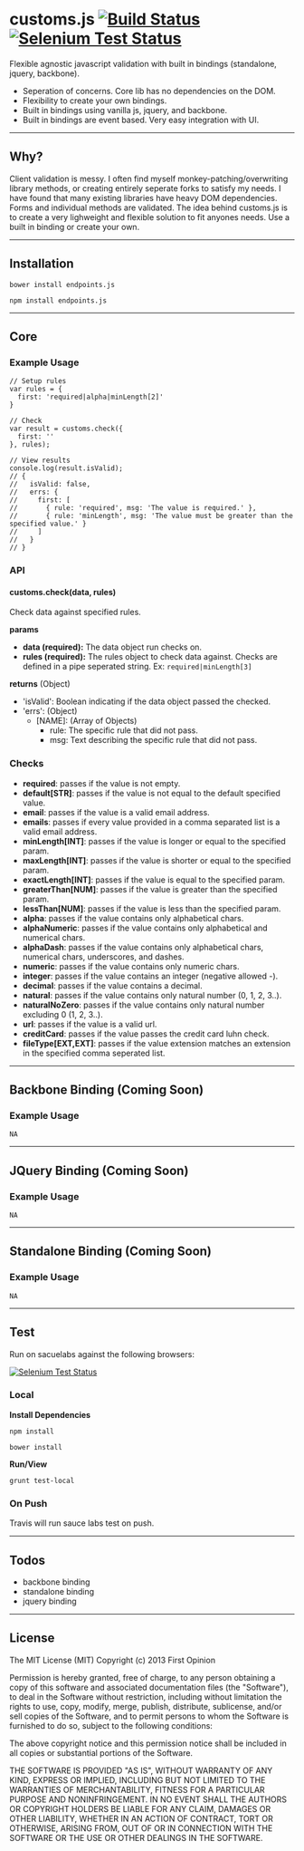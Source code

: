 customs.js [![Build Status](https://travis-ci.org/firstopinion/customs.js.png)](https://travis-ci.org/firstopinion/customs.js) [![Selenium Test Status](https://saucelabs.com/buildstatus/fo-customs)](https://saucelabs.com/u/fo-customs)
==========
Flexible agnostic javascript validation with built in bindings (standalone, jquery, backbone).

* Seperation of concerns. Core lib has no dependencies on the DOM.
* Flexibility to create your own bindings.
* Built in bindings using vanilla js, jquery, and backbone.
* Built in bindings are event based. Very easy integration with UI.

---


Why?
----
Client validation is messy. I often find myself monkey-patching/overwriting library methods, or creating entirely seperate forks to satisfy my needs. I have found that many existing libraries have heavy DOM dependencies. Forms and individual methods are validated. The idea behind customs.js is to create a very lighweight and flexible solution to fit anyones needs. Use a built in binding or create your own. 

---


Installation
------------
```
bower install endpoints.js
```

```
npm install endpoints.js
```

---


Core
----

### Example Usage

```
// Setup rules
var rules = {
  first: 'required|alpha|minLength[2]'
}

// Check
var result = customs.check({
  first: ''
}, rules);

// View results
console.log(result.isValid);
// {
//   isValid: false,
//   errs: {
//     first: [
//       { rule: 'required', msg: 'The value is required.' },
//       { rule: 'minLength', msg: 'The value must be greater than the specified value.' }
//     ]
//   }
// }

```

### API

#### customs.check(data, rules)
Check data against specified rules.

**params**

* **data (required):** The data object run checks on.
* **rules (required):** The rules object to check data against. Checks are defined in a pipe seperated string. Ex: `required|minLength[3]`

**returns** (Object)

* 'isValid': Boolean indicating if the data object passed the checked.
* 'errs': (Object)
    * [NAME]: (Array of Objects)
        * rule: The specific rule that did not pass.
        * msg: Text describing the specific rule that did not pass.

### Checks

* **required**: passes if the value is not empty.
* **default[STR]**: passes if the value is not equal to the default specified value.
* **email**: passes if the value is a valid email address.
* **emails**: passes if every value provided in a comma separated list is a valid email address.
* **minLength[INT]**: passes if the value is longer or equal to the specified param.
* **maxLength[INT]**: passes if the value is shorter or equal to the specified param.
* **exactLength[INT]**: passes if the value is equal to the specified param.
* **greaterThan[NUM]**: passes if the value is greater than the specified param.
* **lessThan[NUM]**: passes if the value is less than the specified param.
* **alpha**: passes if the value contains only alphabetical chars.
* **alphaNumeric**: passes if the value contains only alphabetical and numerical chars.
* **alphaDash**: passes if the value contains only alphabetical chars, numerical chars, underscores, and dashes.
* **numeric**: passes if the value contains only numeric chars.
* **integer**: passes if the value contains an integer (negative allowed -).
* **decimal**: passes if the value contains a decimal.
* **natural**: passes if the value contains only natural number (0, 1, 2, 3..).
* **naturalNoZero**: passes if the value contains only natural number excluding 0 (1, 2, 3..).
* **url**: passes if the value is a valid url.
* **creditCard**: passes if the value passes the credit card luhn check.
* **fileType[EXT,EXT]**: passes if the value extension matches an extension in the specified comma seperated list.

---


Backbone Binding (Coming Soon)
------------------------------

### Example Usage

```
NA
```

---


JQuery Binding (Coming Soon)
----------------------------

### Example Usage

```
NA
```

---


Standalone Binding (Coming Soon)
------------------------------

### Example Usage

```
NA
```

---


Test
----
Run on sacuelabs against the following browsers:

[![Selenium Test Status](https://saucelabs.com/browser-matrix/fo-customs.svg)](https://saucelabs.com/u/fo-customs)

### Local

**Install Dependencies**

```
npm install
```

```
bower install
```

**Run/View**

```
grunt test-local
```

### On Push
Travis will run sauce labs test on push.

---


Todos
-----

* backbone binding
* standalone binding
* jquery binding

---


License
-------

The MIT License (MIT) Copyright (c) 2013 First Opinion

Permission is hereby granted, free of charge, to any person obtaining a copy of this software and associated documentation files (the "Software"), to deal in the Software without restriction, including without limitation the rights to use, copy, modify, merge, publish, distribute, sublicense, and/or sell copies of the Software, and to permit persons to whom the Software is furnished to do so, subject to the following conditions:

The above copyright notice and this permission notice shall be included in all copies or substantial portions of the Software.

THE SOFTWARE IS PROVIDED "AS IS", WITHOUT WARRANTY OF ANY KIND, EXPRESS OR IMPLIED, INCLUDING BUT NOT LIMITED TO THE WARRANTIES OF MERCHANTABILITY, FITNESS FOR A PARTICULAR PURPOSE AND NONINFRINGEMENT. IN NO EVENT SHALL THE AUTHORS OR COPYRIGHT HOLDERS BE LIABLE FOR ANY CLAIM, DAMAGES OR OTHER LIABILITY, WHETHER IN AN ACTION OF CONTRACT, TORT OR OTHERWISE, ARISING FROM, OUT OF OR IN CONNECTION WITH THE SOFTWARE OR THE USE OR OTHER DEALINGS IN THE SOFTWARE.